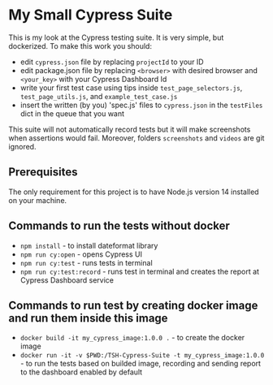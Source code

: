 # My Small Cypress Suite

This is my look at the Cypress testing suite. It is very simple, but dockerized. To make this work you should:
- edit `cypress.json` file by replacing `projectId` to your ID
- edit package.json file by replacing `<browser>` with desired browser and `<your_key>` with your Cypress Dashboard Id
- write your first test case using tips inside `test_page_selectors.js`,  `test_page_utils.js`, and `example_test_case.js` 
- insert the written (by you) 'spec.js' files to `cypress.json` in the `testFiles` dict in the queue that you want

This suite will not automatically record tests but it will make screenshots when assertions would fail. Moreover, folders `screenshots` and `videos` are git ignored.

## Prerequisites

The only requirement for this project is to have Node.js version 14 installed on your machine.

## Commands to run the tests without docker
- `npm install` - to install dateformat library
- `npm run cy:open` - opens Cypress UI
- `npm run cy:test` - runs tests in terminal
- `npm run cy:test:record` - runs test in terminal and creates the report at Cypress Dashboard service 


## Commands to run test by creating docker image and run them inside this image
- `docker build -it my_cypress_image:1.0.0 .` - to create the docker image
- `docker run -it -v $PWD:/TSH-Cypress-Suite -t my_cypress_image:1.0.0` - to run the tests based on builded image, recording and sending report to the dashboard enabled by default